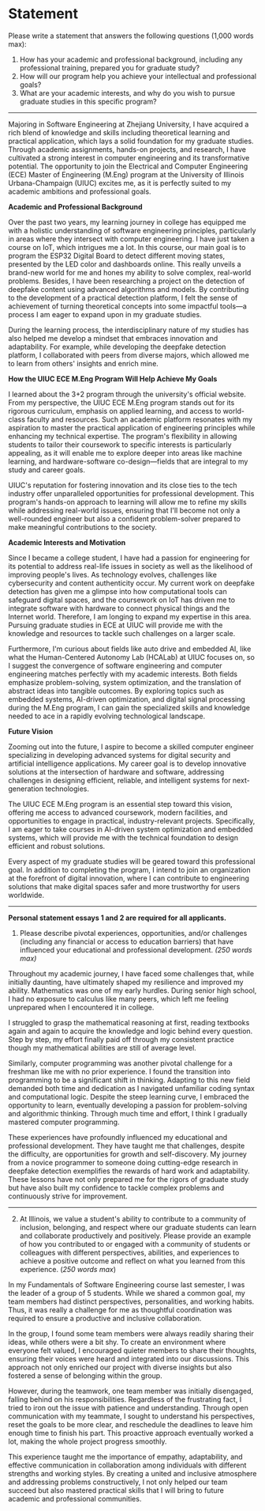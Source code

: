 # Statement

Please write a statement that answers the following questions (1,000 words max):

1. How has your academic and professional background, including any professional training, prepared you for graduate study?
2. How will our program help you achieve your intellectual and professional goals?
3. What are your academic interests, and why do you wish to pursue graduate studies in this specific program?

------------------------------

Majoring in Software Engineering at Zhejiang University, I have acquired a rich blend of knowledge and skills including theoretical learning and practical application, which lays a solid foundation for my graduate studies. Through academic assignments, hands-on projects, and research, I have cultivated a strong interest in computer engineering and its transformative potential. The opportunity to join the Electrical and Computer Engineering (ECE) Master of Engineering (M.Eng) program at the University of Illinois Urbana-Champaign (UIUC) excites me, as it is perfectly suited to my academic ambitions and professional goals.

**Academic and Professional Background**

Over the past two years, my learning journey in college has equipped me with a holistic understanding of software engineering principles, particularly in areas where they intersect with computer engineering. I have just taken a course on IoT, which intrigues me a lot. In this course, our main goal is to program the ESP32 Digital Board to detect different moving states, presented by the LED color and dashboards online. This really unveils a brand-new world for me and hones my ability to solve complex, real-world problems. Besides, I have been researching a project on the detection of deepfake content using advanced algorithms and models. By contributing to the development of a practical detection platform, I felt the sense of achievement of turning theoretical concepts into some impactful tools—a process I am eager to expand upon in my graduate studies.

During the learning process, the interdisciplinary nature of my studies has also helped me develop a mindset that embraces innovation and adaptability. For example, while developing the deepfake detection platform, I collaborated with peers from diverse majors, which allowed me to learn from others' insights and enrich mine. 

**How the UIUC ECE M.Eng Program Will Help Achieve My Goals**

I learned about the 3+2 program through the university's official website. From my perspective, the UIUC ECE M.Eng program stands out for its rigorous curriculum, emphasis on applied learning, and access to world-class faculty and resources. Such an academic platform resonates with my aspiration to master the practical application of engineering principles while enhancing my technical expertise. The program's flexibility in allowing students to tailor their coursework to specific interests is particularly appealing, as it will enable me to explore deeper into areas like machine learning, and hardware-software co-design—fields that are integral to my study and career goals.

UIUC's reputation for fostering innovation and its close ties to the tech industry offer unparalleled opportunities for professional development. This program's hands-on approach to learning will allow me to refine my skills while addressing real-world issues, ensuring that I'll become not only a well-rounded engineer but also a confident problem-solver prepared to make meaningful contributions to the society.

**Academic Interests and Motivation**

Since I became a college student, I have had a passion for engineering for its potential to address real-life issues in society as well as the likelihood of improving people's lives. As technology evolves, challenges like cybersecurity and content authenticity occur. My current work on deepfake detection has given me a glimpse into how computational tools can safeguard digital spaces, and the coursework on IoT has driven me to integrate software with hardware to connect physical things and the Internet world. Therefore, I am longing to expand my expertise in this area. Pursuing graduate studies in ECE at UIUC will provide me with the knowledge and resources to tackle such challenges on a larger scale.

Furthermore, I'm curious about fields like auto drive and embedded AI, like what the Human-Centered Autonomy Lab (HCALab) at UIUC focuses on, so I suggest the convergence of software engineering and computer engineering matches perfectly with my academic interests. Both fields emphasize problem-solving, system optimization, and the translation of abstract ideas into tangible outcomes. By exploring topics such as embedded systems, AI-driven optimization, and digital signal processing during the M.Eng program, I can gain the specialized skills and knowledge needed to ace in a rapidly evolving technological landscape.

**Future Vision**

Zooming out into the future, I aspire to become a skilled computer engineer specializing in developing advanced systems for digital security and artificial intelligence applications. My career goal is to develop innovative solutions at the intersection of hardware and software, addressing challenges in designing efficient, reliable, and intelligent systems for next-generation technologies.

The UIUC ECE M.Eng program is an essential step toward this vision, offering me access to advanced coursework, modern facilities, and opportunities to engage in practical, industry-relevant projects. Specifically, I am eager to take courses in AI-driven system optimization and embedded systems, which will provide me with the technical foundation to design efficient and robust solutions.

Every aspect of my graduate studies will be geared toward this professional goal. In addition to completing the program, I intend to join an organization at the forefront of digital innovation, where I can contribute to engineering solutions that make digital spaces safer and more trustworthy for users worldwide.

----------------------

**Personal statement essays 1 and 2 are required for all applicants.**

1. Please describe pivotal experiences, opportunities, and/or challenges (including any financial or access to education barriers) that have influenced your educational and professional development. *(250 words max)*

Throughout my academic journey, I have faced some challenges that, while initially daunting, have ultimately shaped my resilience and improved my ability. Mathematics was one of my early hurdles. During senior high school, I had no exposure to calculus like many peers, which left me feeling unprepared when I encountered it in college. 

I struggled to grasp the mathematical reasoning at first, reading textbooks again and again to acquire the knowledge and logic behind every question. Step by step, my effort finally paid off through my consistent practice though my mathematical abilities are still of average level.

Similarly, computer programming was another pivotal challenge for a freshman like me with no prior experience. I found the transition into programming to be a significant shift in thinking. Adapting to this new field demanded both time and dedication as I navigated unfamiliar coding syntax and computational logic. Despite the steep learning curve, I embraced the opportunity to learn, eventually developing a passion for problem-solving and algorithmic thinking. Through much time and effort, I think I gradually mastered computer programming.

These experiences have profoundly influenced my educational and professional development. They have taught me that challenges, despite the difficulty, are opportunities for growth and self-discovery. My journey from a novice programmer to someone doing cutting-edge research in deepfake detection exemplifies the rewards of hard work and adaptability. These lessons have not only prepared me for the rigors of graduate study but have also built my confidence to tackle complex problems and continuously strive for improvement.

---------------------------

2. At Illinois, we value a student's ability to contribute to a community of inclusion, belonging, and respect where our graduate students can learn and collaborate productively and positively. Please provide an example of how you contributed to or engaged with a community of students or colleagues with different perspectives, abilities, and experiences to achieve a positive outcome and reflect on what you learned from this experience. (*250 words max*)

In my Fundamentals of Software Engineering course last semester, I was the leader of a group of 5 students. While we shared a common goal, my team members had distinct perspectives, personalities, and working habits. Thus, it was really a challenge for me as thoughtful coordination was required to ensure a productive and inclusive collaboration.

In the group, I found some team members were always readily sharing their ideas, while others were a bit shy. To create an environment where everyone felt valued, I encouraged quieter members to share their thoughts, ensuring their voices were heard and integrated into our discussions. This approach not only enriched our project with diverse insights but also fostered a sense of belonging within the group.

However, during the teamwork, one team member was initially disengaged, falling behind on his responsibilities. Regardless of the frustrating fact, I tried to iron out the issue with patience and understanding. Through open communication with my teammate, I sought to understand his perspectives, reset the goals to be more clear, and reschedule the deadlines to leave him enough time to finish his part. This proactive approach eventually worked a lot, making the whole project progress smoothly.

This experience taught me the importance of empathy, adaptability, and effective communication in collaboration among individuals with different strengths and working styles. By creating a united and inclusive atmosphere and addressing problems constructively, I not only helped our team succeed but also mastered practical skills that I will bring to future academic and professional communities.



